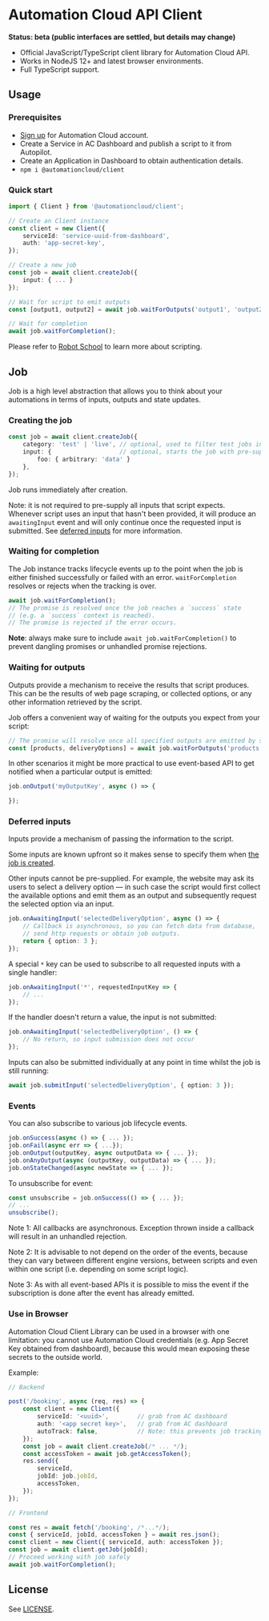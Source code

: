 # Automation Cloud API Client

**Status: beta (public interfaces are settled, but details may change)**

- Official JavaScript/TypeScript client library for Automation Cloud API.
- Works in NodeJS 12+ and latest browser environments.
- Full TypeScript support.

## Usage

### Prerequisites

- [Sign up](https://https://automationcloud.net/sign-up) for Automation Cloud account.
- Create a Service in AC Dashboard and publish a script to it from Autopilot.
- Create an Application in Dashboard to obtain authentication details.
- `npm i @automationcloud/client`

### Quick start

```ts
import { Client } from '@automationcloud/client';

// Create an Client instance
const client = new Client({
    serviceId: 'service-uuid-from-dashboard',
    auth: 'app-secret-key',
});

// Create a new job
const job = await client.createJob({
    input: { ... }
});

// Wait for script to emit outputs
const [output1, output2] = await job.waitForOutputs('output1', 'output2');

// Wait for completion
await job.waitForCompletion();
```

Please refer to [Robot School](https://robotschool.dev/) to learn more about scripting.

## Job

Job is a high level abstraction that allows you to think about your automations in terms of inputs, outputs and state updates.

### Creating the job

```ts
const job = await client.createJob({
    category: 'test' | 'live', // optional, used to filter test jobs in dashboard
    input: {                   // optional, starts the job with pre-supplied inputs
        foo: { arbitrary: 'data' }
    },
});
```

Job runs immediately after creation.

Note: it is not required to pre-supply all inputs that script expects. Whenever script uses an input that hasn't been provided, it will produce an `awaitingInput` event and will only continue once the requested input is submitted. See [deferred inputs](#deferred-inputs) for more information.

### Waiting for completion

The Job instance tracks lifecycle events up to the point when the job is either finished successfully or failed with an error. `waitForCompletion` resolves or rejects when the tracking is over.

```ts
await job.waitForCompletion();
// The promise is resolved once the job reaches a `success` state
// (e.g. a `success` context is reached).
// The promise is rejected if the error occurs.
```

**Note**: always make sure to include `await job.waitForCompletion()` to prevent dangling promises or unhandled promise rejections.

### Waiting for outputs

Outputs provide a mechanism to receive the results that script produces. This can be the results of web page scraping, or collected options, or any other information retrieved by the script.

Job offers a convenient way of waiting for the outputs you expect from your script:

```ts
// The promise will resolve once all specified outputs are emitted by script
const [products, deliveryOptions] = await job.waitForOutputs('products', 'deliveryOptions');
```

In other scenarios it might be more practical to use event-based API to get notified when a particular output is emitted:

```ts
job.onOutput('myOutputKey', async () => {

});
```

### Deferred inputs

Inputs provide a mechanism of passing the information to the script.

Some inputs are known upfront so it makes sense to specify them when [the job is created](#creating-the-job).

Other inputs cannot be pre-supplied. For example, the website may ask its users to select a delivery option — in such case the script would first collect the available options and emit them as an output and subsequently request the selected option via an input.

```ts
job.onAwaitingInput('selectedDeliveryOption', async () => {
    // Callback is asynchronous, so you can fetch data from database,
    // send http requests or obtain job outputs.
    return { option: 3 };
});
```

A special `*` key can be used to subscribe to all requested inputs with a single handler:

```ts
job.onAwaitingInput('*', requestedInputKey => {
    // ...
});
```

If the handler doesn't return a value, the input is not submitted:

```ts
job.onAwaitingInput('selectedDeliveryOption', () => {
    // No return, so input submission does not occur
});
```

Inputs can also be submitted individually at any point in time whilst the job is still running:

```ts
await job.submitInput('selectedDeliveryOption', { option: 3 });
```

### Events

You can also subscribe to various job lifecycle events.

```ts
job.onSuccess(async () => { ... });
job.onFail(async err => { ...});
job.onOutput(outputKey, async outputData => { ... });
job.onAnyOutput(async (outputKey, outputData) => { ... });
job.onStateChanged(async newState => { ... });
```

To unsubscribe for event:

```ts
const unsubscribe = job.onSuccess(() => { ... });
// ...
unsubscribe();
```

Note 1: All callbacks are asynchronous. Exception thrown inside a callback will result in an unhandled rejection.

Note 2: It is advisable to not depend on the order of the events, because they can vary between different engine versions, between scripts and even within one script (i.e. depending on some script logic).

Note 3: As with all event-based APIs it is possible to miss the event if the subscription is done after the event has already emitted.

### Use in Browser

Automation Cloud Client Library can be used in a browser with one limitation: you cannot use Automation Cloud credentials (e.g. App Secret Key obtained from dashboard), because this would mean exposing these secrets to the outside world.

Example:

```ts
// Backend

post('/booking', async (req, res) => {
    const client = new Client({
        serviceId: '<uuid>',        // grab from AC dashboard
        auth: '<app secret key>',   // grab from AC dashboard
        autoTrack: false,           // Note: this prevents job tracking on backend
    });
    const job = await client.createJob(/* ... */);
    const accessToken = await job.getAccessToken();
    res.send({
        serviceId,
        jobId: job.jobId,
        accessToken,
    });
});

// Frontend

const res = await fetch('/booking', /*...*/);
const { serviceId, jobId, accessToken } = await res.json();
const client = new Client({ serviceId, auth: accessToken });
const job = await client.getJob(jobId);
// Proceed working with job safely
await job.waitForCompletion();
```

## License

See [LICENSE](LICENSE.md).
